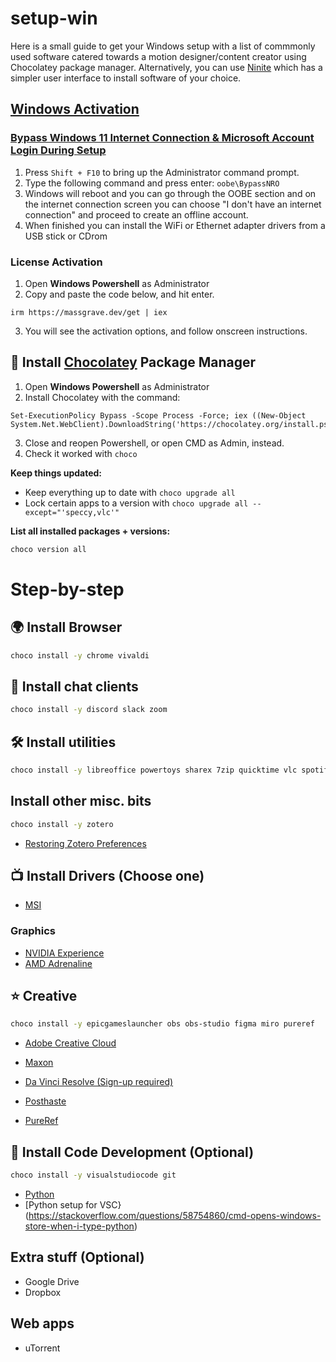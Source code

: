 # setup-win

Here is a small guide to get your Windows setup with a list of commmonly used software catered towards a motion designer/content creator using Chocolatey package manager. Alternatively, you can use [Ninite](https://ninite.com/) which has a simpler user interface to install software of your choice.

## [Windows Activation](https://github.com/massgravel/Microsoft-Activation-Scripts/releases/tag/1.8)
### [Bypass Windows 11 Internet Connection & Microsoft Account Login During Setup](https://youtu.be/LX8vb48oodI)
1. Press `Shift + F10` to bring up the Administrator command prompt.
2. Type the following command and press enter: `oobe\BypassNRO`
3. Windows will reboot and you can go through the OOBE section and on the internet connection screen you can choose "I don't have an internet connection" and proceed to create an offline account.
4. When finished you can install the WiFi or Ethernet adapter drivers from a USB stick or CDrom

### License Activation
1. Open **Windows Powershell** as Administrator
2. Copy and paste the code below, and hit enter.
```
irm https://massgrave.dev/get | iex 
```
3. You will see the activation options, and follow onscreen instructions.

## 🍫 Install [Chocolatey](https://chocolatey.org/install) Package Manager

1. Open **Windows Powershell** as Administrator
2. Install Chocolatey with the command: 
```
Set-ExecutionPolicy Bypass -Scope Process -Force; iex ((New-Object System.Net.WebClient).DownloadString('https://chocolatey.org/install.ps1'))
```
3. Close and reopen Powershell, or open CMD as Admin, instead.
4. Check it worked with `choco`

**Keep things updated:**

- Keep everything up to date with `choco upgrade all`
- Lock certain apps to a version with `choco upgrade all --except="'speccy,vlc'"` 

**List all installed packages + versions:**

```bash
choco version all
```




# Step-by-step


## 🌍 Install Browser

```bash
choco install -y chrome vivaldi
````

## 🦜 Install chat clients

```bash
choco install -y discord slack zoom 
```

## 🛠 Install utilities
```bash
choco install -y libreoffice powertoys sharex 7zip quicktime vlc spotifysumatrapdf adobereaderdropbox coretemp windirstat cpu-z imagemagick searcheverything speccy googledrive 
```



## Install other misc. bits


```bash
choco install -y zotero

```
- [Restoring Zotero Preferences](https://www.zotero.org/support/zotero_data)

## 📺 Install Drivers (Choose one)
- [MSI](https://www.msi.com/support/download/)
### Graphics
- [NVIDIA Experience](https://www.nvidia.com/Download/index.aspx)
- [AMD Adrenaline](https://www.amd.com/en/support)


## ⭐️ Creative
```bash
choco install -y epicgameslauncher obs obs-studio figma miro pureref
```
- [Adobe Creative Cloud](https://www.adobe.com/creativecloud/desktop-app.html)
- [Maxon](https://www.maxon.net/en/maxon-one)
- [Da Vinci Resolve (Sign-up required)](https://www.blackmagicdesign.com/products/davinciresolve/#global-footer)

- [Posthaste](https://www.digitalrebellion.com/posthaste/)
- [PureRef](https://www.pureref.com/download.php)


## 🐧 Install Code Development (Optional)
```bash
choco install -y visualstudiocode git
```
- [Python](https://www.python.org/downloads/windows/)
- [Python setup for VSC}(https://stackoverflow.com/questions/58754860/cmd-opens-windows-store-when-i-type-python)

## Extra stuff (Optional)
- Google Drive
- Dropbox

## Web apps
- uTorrent
